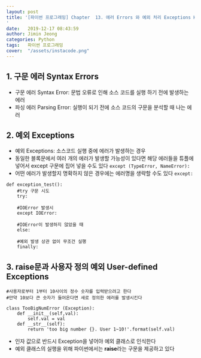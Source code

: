 ```yaml
---
layout: post
title: '[파이썬 프로그래밍] Chapter  13. 에러 Errors 와 예외 처리 Exceptions Handling
'
date:   2019-12-17 08:43:59
author: Jimin Jeong
categories: Python
tags:	파이썬 프로그래밍
cover:  "/assets/instacode.png"
---
```


## 1. 구문 에러 Syntax Errors
- 구문 에러 Syntax Error: 문법 오류로 인해 소스 코드를 실행 하기 전에 발생하는 에러 
- 파싱 에러 Parsing Error: 실행이 되기 전에 소스 코드의 구문을 분석할 때 나는 에러

## 2. 예외 Exceptions
- 예외 Exceptions: 소스코드 실행 중에 에러가 발생하는 경우
- 동일한 블록문에서 여러 개의 에러가 발생할 가능성이 있다면 해당 에러들을 튜플에 넣어서 except 구문에 집어 넣을 수도 있다
`except (TypeError, NameError):`
- 어떤 에러가 발생할지 명확하지 않은 경우에는 에러명을 생략할 수도 있다
`except: `

```
def exception_test():
	#try 구문 시도
	try:
		
	#IOError 발생시
	except IOError:
		
	#IOError이 발생하지 않았을 때
	else:
		
	#예외 발생 상관 없이 무조건 실행
	finally:
```

## 3. raise문과 사용자 정의 예외 User-defined Exceptions
```
#사용자로부터 1부터 10사이의 정수 숫자를 입력받으려고 한다
#만약 10보다 큰 숫자가 들어온다면 새로 정의한 에러를 발생시킨다

class TooBigNumError (Exception):
	def __init__(self,val):
		self.val = val
	def __str__(self):
		return 'too big number {}. User 1~10!'.format(self.val)
```
- 인자 값으로 반드시 Exception을 넣어야 예외 클래스로 인식한다
- 예외 클래스의 실행을 위해 파이썬에서는 **raise**라는 구문을 제공하고 있다

